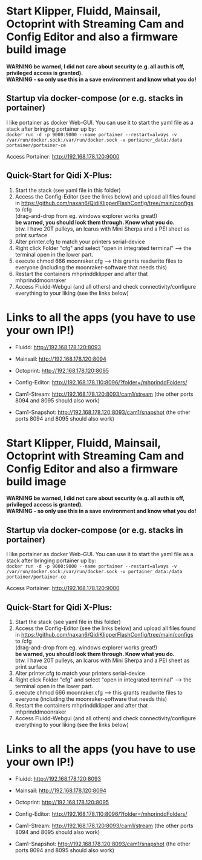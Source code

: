 # Start Klipper, Fluidd, Mainsail, Octoprint with Streaming Cam and Config Editor and also a firmware build image

**WARNING be warned, I did not care about security (e.g. all auth is off, privileged access is granted).**  
**WARNING - so only use this in a save environment and know what you do!**


##  Startup via docker-compose (or e.g. stacks in portainer)
I like portainer as docker Web-GUI. You can use it to start the yaml file as a stack after bringing portainer up by:  
```docker run -d -p 9000:9000 --name portainer --restart=always -v /var/run/docker.sock:/var/run/docker.sock -v portainer_data:/data portainer/portainer-ce```
  
Access Portainer:  http://192.168.178.120:9000

## Quick-Start for Qidi X-Plus: 
   1. Start the stack (see yaml file in this folder)
   2. Access the Config-Editor (see the links below) and upload all files found in
           https://github.com/naxan6/QidiKlipperFlashConfig/tree/main/configs 
      to 
           /cfg     
      (drag-and-drop from eg. windows explorer works great!)  
	  **be warned, you should look them through. Know what you do.**  
      btw. I have 20T pulleys, an Icarus with Mini Sherpa and a PEI sheet as print surface
   3. Alter printer.cfg to match your printers serial-device
   4. Right click Folder "cfg" and select "open in integrated terminal"
       --> the terminal open in the lower part.
   5. execute 
            chmod 666 moonraker.cfg
      --> this grants readwrite files to everyone (including the moonraker-software that needs this)
   4. Restart the containers mhprinddklipper and after that mhprinddmoonraker
   5. Access Fluidd-Webgui (and all others) and check connectivity/configure everything to your liking (see the links below)

# Links to all the apps (you have to use your own IP!)
  * Fluidd:          http://192.168.178.120:8093
  * Mainsail:        http://192.168.178.120:8094
  * Octoprint:       http://192.168.178.120:8095

  * Config-Editor:   http://192.168.178.110:8096/?folder=/mhprinddFolders/

  * Cam1-Stream:     http://192.168.178.120:8093/cam1/stream         (the other ports 8094 and 8095 should also work)
  * Cam1-Snapshot:   http://192.168.178.120:8093/cam1/snapshot       (the other ports 8094 and 8095 should also work)
# Start Klipper, Fluidd, Mainsail, Octoprint with Streaming Cam and Config Editor and also a firmware build image

**WARNING be warned, I did not care about security (e.g. all auth is off, privileged access is granted).**  
**WARNING - so only use this in a save environment and know what you do!**


##  Startup via docker-compose (or e.g. stacks in portainer)
I like portainer as docker Web-GUI. You can use it to start the yaml file as a stack after bringing portainer up by:  
```docker run -d -p 9000:9000 --name portainer --restart=always -v /var/run/docker.sock:/var/run/docker.sock -v portainer_data:/data portainer/portainer-ce```
  
Access Portainer:  http://192.168.178.120:9000

## Quick-Start for Qidi X-Plus: 
   1. Start the stack (see yaml file in this folder)
   2. Access the Config-Editor (see the links below) and upload all files found in
           https://github.com/naxan6/QidiKlipperFlashConfig/tree/main/configs 
      to 
           /cfg     
      (drag-and-drop from eg. windows explorer works great!)  
	  **be warned, you should look them through. Know what you do.**  
      btw. I have 20T pulleys, an Icarus with Mini Sherpa and a PEI sheet as print surface
   3. Alter printer.cfg to match your printers serial-device
   4. Right click Folder "cfg" and select "open in integrated terminal"
       --> the terminal open in the lower part.
   5. execute 
            chmod 666 moonraker.cfg
      --> this grants readwrite files to everyone (including the moonraker-software that needs this)
   4. Restart the containers mhprinddklipper and after that mhprinddmoonraker
   5. Access Fluidd-Webgui (and all others) and check connectivity/configure everything to your liking (see the links below)

# Links to all the apps (you have to use your own IP!)
  * Fluidd:          http://192.168.178.120:8093
  * Mainsail:        http://192.168.178.120:8094
  * Octoprint:       http://192.168.178.120:8095

  * Config-Editor:   http://192.168.178.110:8096/?folder=/mhprinddFolders/

  * Cam1-Stream:     http://192.168.178.120:8093/cam1/stream         (the other ports 8094 and 8095 should also work)
  * Cam1-Snapshot:   http://192.168.178.120:8093/cam1/snapshot       (the other ports 8094 and 8095 should also work)
